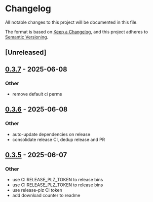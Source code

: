 # Changelog

All notable changes to this project will be documented in this file.

The format is based on [Keep a Changelog](https://keepachangelog.com/en/1.0.0/),
and this project adheres to [Semantic Versioning](https://semver.org/spec/v2.0.0.html).

## [Unreleased]

## [0.3.7](https://github.com/nyurik/sqlite-compressions/compare/v0.3.6...v0.3.7) - 2025-06-08

### Other

- remove default ci perms

## [0.3.6](https://github.com/nyurik/sqlite-compressions/compare/v0.3.5...v0.3.6) - 2025-06-08

### Other

- auto-update dependencies on release
- consolidate release CI, dedup release and PR

## [0.3.5](https://github.com/nyurik/sqlite-compressions/compare/v0.3.4...v0.3.5) - 2025-06-07

### Other

- use CI RELEASE_PLZ_TOKEN to release bins
- use CI RELEASE_PLZ_TOKEN to release bins
- use release-plz CI token
- add download counter to readme
